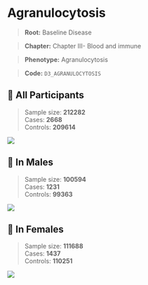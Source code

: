 # Agranulocytosis

> **Root:** Baseline Disease  

> **Chapter:** Chapter III- Blood and immune  

> **Phenotype:** Agranulocytosis  

> **Code:** `D3_AGRANULOCYTOSIS`

## 🧪 All Participants  
> Sample size: **212282**  
> Cases: **2668**  
> Controls: **209614**
<img src="/Disease/Figures/ALL/Incidence/D3_AGRANULOCYTOSIS.png"/>
<CsvTable src="/Disease/Data/ALL/Incidence/COX_D3_AGRANULOCYTOSIS.csv" label="🔍 View full results" />

## 👨 In Males  
> Sample size: **100594**  
> Cases: **1231**  
> Controls: **99363**
<img src="/Disease/Figures/Male/Incidence/D3_AGRANULOCYTOSIS.png"/>
<CsvTable src="/Disease/Data/Male/Incidence/COX_D3_AGRANULOCYTOSIS.csv" label="🔍 View full results" />

## 👩 In Females  
> Sample size: **111688**  
> Cases: **1437**  
> Controls: **110251**
<img src="/Disease/Figures/Female/Incidence/D3_AGRANULOCYTOSIS.png"/>
<CsvTable src="/Disease/Data/Female/Incidence/COX_D3_AGRANULOCYTOSIS.csv" label="🔍 View full results" />

